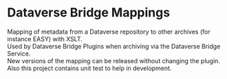 Dataverse Bridge Mappings
=========================

Mapping of metadata from a Dataverse repository to other archives (for instance EASY) with XSLT.  
Used by Dataverse Bridge Plugins when archiving via the Dataverse Bridge Service.  
New versions of the mapping can be released without changing the plugin. 
Also this project contains unit test to help in development. 
